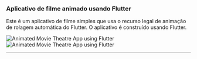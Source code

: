 ### Aplicativo de filme animado usando Flutter

Este é um aplicativo de filme simples que usa o recurso legal de animação de rolagem automática do Flutter. O aplicativo é construído usando Flutter.

![Animated Movie Theatre App using Flutter](https://user-images.githubusercontent.com/65107679/213881129-ac369fec-9965-409b-bec0-5f0b80d541dd.gif)
![Animated Movie Theatre App using Flutter](https://user-images.githubusercontent.com/65107679/213881383-c75c463c-c830-4f1f-8cf0-f79c5f09dcc9.gif)


---

